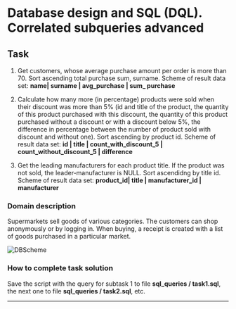 # Database design and SQL (DQL). Correlated subqueries advanced

## Task  

1. Get customers, whose average purchase amount per order is more than 70. Sort ascending total purchase sum, surname. Scheme of result data set: **name| surname | avg_purchase | sum_ purchase** 
 
2. Calculate how many more (in percentage) products were sold when their discount was more than 5% (id and title of the product, the quantity of this product purchased with this discount, the quantity of this product purchased without a discount or with a discount below 5%, the difference in percentage between the number of product sold with discount and without one). Sort ascending by product id. Scheme of result data set: **id | title | count_with_discount_5 | count_without_discount_5 | difference**
 
3. Get the leading manufacturers for each product title. If the product was not sold, the leader-manufacturer is NULL. Sort ascendidng by title id. Scheme of result data set: **product_id| title | manufacturer_id | manufacturer**





### Domain description   

Supermarkets sell goods of various categories. The customers can shop anonymously or by logging in. When buying, a receipt is created with a list of goods purchased in a particular market. 

![DBScheme](/CorrelatedSubqueriesAdvanced/sql_queries/DBSchema.jpg)

### How to complete task solution

Save the script with the query for subtask 1 to file **sql_queries / task1.sql**, the next one to file **sql_queries / task2.sql**, etc. 
______
